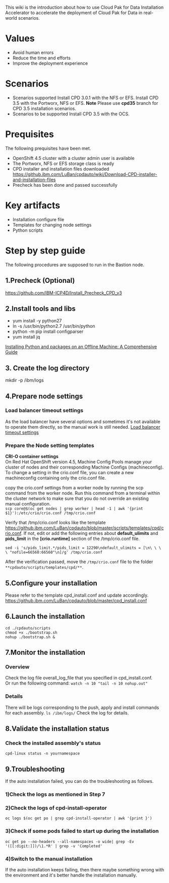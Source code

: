 This wiki is the introduction about how to use Cloud Pak for Data Installation Accelerator to accelerate the deployment of Cloud Pak for Data in real-world scenarios.

# Values
* Avoid human errors
* Reduce the time and efforts
* Improve the deployment experience 

# Scenarios
* Scenarios supported
Install CPD 3.0.1 with the NFS or EFS.
Install CPD 3.5 with the Portworx, NFS or EFS.
**Note**
Please use **cpd35** branch for CPD 3.5 installation scenarios.
* Scenarios to be supported
Install CPD 3.5 with the OCS.
# Prequisites
The following prequisites have been met.
* OpenShift 4.5 cluster with a cluster admin user is available
* The Portworx, NFS or EFS storage class is ready
* CPD installer and installation files downloaded
https://github.ibm.com/LuBan/cpdauto/wiki/Download-CPD-installer-and-installation-files
* Precheck has been done and passed successfully

# Key artifacts
* Installation configure file
* Templates for changing node settings
* Python scripts

# Step by step guide
The following procedures are supposed to run in the Bastion node.

## 1.Precheck (Optional)
https://github.com/IBM-ICP4D/Install_Precheck_CPD_v3

## 2.Install tools and libs
* yum install -y python27
* ln -s /usr/bin/python2.7 /usr/bin/python
* python -m pip install configparser
* yum install jq

[Installing Python and packages on an Offline Machine: A Comprehensive Guide](https://stackoverflow.com/questions/56853876/installing-python-2-7-16-and-packages-offline-concerns-with-dependencies)

## 3. Create the log directory
mkdir -p /ibm/logs

## 4.Prepare node settings

### Load balancer timeout settings
As the load balancer have several options and sometimes it's not available to operate them directly, so the manual work is still needed.
[Load balancer timeout settings](https://www.ibm.com/docs/en/cloud-paks/cp-data/3.5.0?topic=tasks-changing-required-node-settings#node-settings__lb-proxyhttps://www.ibm.com/docs/en/cloud-paks/cp-data/3.5.0?topic=tasks-changing-required-node-settings#node-settings__lb-proxy)

### Prepare the Node setting templates
**CRI-O container settings**<br/>
On Red Hat OpenShift version 4.5, Machine Config Pools manage your cluster of nodes and their corresponding Machine Configs (machineconfig). To change a setting in the crio.conf file, you can create a new machineconfig containing only the crio.conf file.

copy the crio.conf settings from a worker node by running the scp command from the worker node. Run this command from a terminal within the cluster network to make sure that you do not override an existing manual configuration. <br/>
`scp core@$(oc get nodes | grep worker | head -1 | awk '{print $1}'):/etc/crio/crio.conf /tmp/crio.conf`

Verify that /tmp/crio.conf looks like the template https://github.ibm.com/LuBan/cpdauto/blob/master/scripts/templates/cpd/crio.conf. If not, edit or add the following entries about **default_ulimits** and **pids_limit** in the **[crio.runtime]** section of the /tmp/crio.conf file.

`sed -i 's/pids_limit.*/pids_limit = 12290\ndefault_ulimits = [\n\ \ \ \ "nofile=66560:66560"\n]/g' /tmp/crio.conf`

After the verification passed, move the `/tmp/crio.conf` file to the folder `**cpdauto/scripts/templates/cpd/**`.

## 5.Configure your installation
Please refer to the template cpd_install.conf and update accordingly.
https://github.ibm.com/LuBan/cpdauto/blob/master/cpd_install.conf

## 6.Launch the installation
`cd ./cpdauto/scripts`<br/>
`chmod +x ./bootstrap.sh`<br/>
`nohup ./bootstrap.sh &`

## 7.Monitor the installation
### Overview
Check the log file overall_log_file that you specified in cpd_install.conf. <br/>
Or run the following command:
`watch -n 10 "tail -n 10 nohup.out"`
### Details
There will be logs corresponding to the push, apply and install commands for each assembly.
`ls /ibm/logs/`
Check the log for details.

## 8.Validate the installation status
### Check the installed assembly's status
`cpd-linux status -n yournamespace`

## 9.Troubleshooting
If the auto installation failed, you can do the troubleshooting as follows.
### 1)Check the logs as mentioned in Step 7
### 2)Check the logs of cpd-install-operator
`oc logs $(oc get po | grep cpd-install-operator | awk '{print }')`
### 3)Check if some pods failed to start up during the installation
`oc get po --no-headers --all-namespaces -o wide| grep -Ev '([[:digit:]])/\1.*R' | grep -v 'Completed'`
### 4)Switch to the manual installation
If the auto installation keeps failing, then there maybe something wrong with the environment and it's better handle the installation manually.










